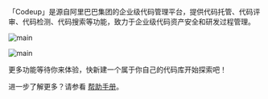 「Codeup」是源自阿里巴巴集团的企业级代码管理平台，提供代码托管、代码评审、代码检测、代码搜索等功能，致力于企业级代码资产安全和研发过程管理。

![main](https://img.alicdn.com/imgextra/i2/O1CN01bmdo5c25sbiCwVimG_!!6000000007582-2-tps-3078-2468.png)

![main](https://img.alicdn.com/imgextra/i2/O1CN01uksVLK1Y0DLtLXTlk_!!6000000002996-0-tps-3504-6724.jpg)

更多功能等待你来体验，快新建一个属于你自己的代码库开始探索吧！

进一步了解更多？请参看 [帮助手册](https://help.aliyun.com/document_detail/153784.html)。